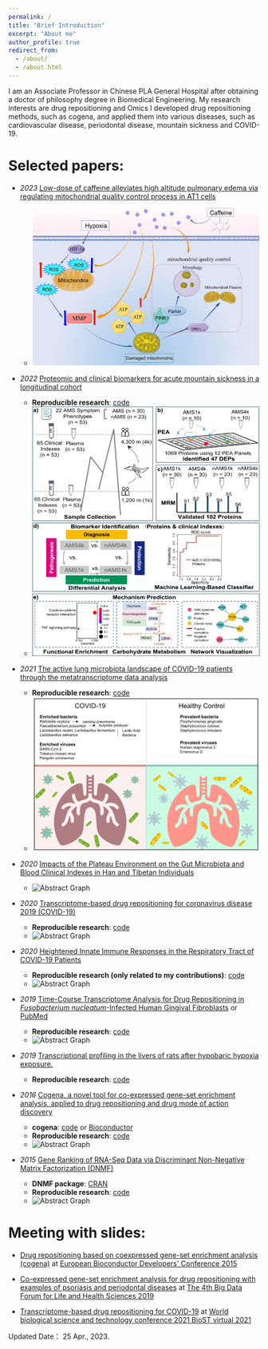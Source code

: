 ```yaml
---
permalink: /
title: "Brief Introduction"
excerpt: "About me"
author_profile: true
redirect_from: 
  - /about/
  - /about.html
---
```


I am an Associate Professor in Chinese PLA General Hospital after obtaining a doctor of philosophy degree in Biomedical Engineering. My research interests are drug repositioning and Omics I developed drug repositioning methods, such as cogena, and applied them into various diseases, such as cardiovascular disease, periodontal disease, mountain sickness and COVID-19.

Selected papers:
======
* _2023_ [Low-dose of caffeine alleviates high altitude pulmonary edema via regulating mitochondrial quality control process in AT1 cells](https://www.frontiersin.org/articles/10.3389/fphar.2023.1155414/full)
   + ![Abstract Graph](../images/2023_caffeine.jpg)


* _2022_ [Proteomic and clinical biomarkers for acute mountain sickness in a longitudinal cohort](https://www.nature.com/articles/s42003-022-03514-6)
   + **Reproducible research**: [code](https://github.com/Monica1227/AMS_biomarker)
   + ![Abstract Graph](../images/AMS_proteomic_biomarker.png)


* _2021_ [The active lung microbiota landscape of COVID-19 patients through the metatranscriptome data analysis](https://bi.tbzmed.ac.ir/Inpress/bi-23378)
   + **Reproducible research**: [code](https://github.com/yang-han-GH/COVID_Microbiota)
   + ![Abstract Graph](../images/lung_microbiota_COVID19.png)

* _2020_ [Impacts of the Plateau Environment on the Gut Microbiota and Blood Clinical Indexes in Han and Tibetan Individuals](https://journals.asm.org/doi/full/10.1128/mSystems.00660-19)
   + ![Abstract Graph](../images/highaltitudemicrobiota.png)

* _2020_ [Transcriptome-based drug repositioning for coronavirus disease 2019 (COVID-19)](https://academic.oup.com/femspd/article/78/4/ftaa036/5871823)
   + **Reproducible research**: [code](https://github.com/zhilongjia/COVID-19)
   + ![Abstract Graph](../images/drpCOVID19.png)

* _2020_ [Heightened Innate Immune Responses in the Respiratory Tract of COVID-19 Patients](https://www.sciencedirect.com/science/article/pii/S1931312820302444?via%3Dihub)
   + **Reproducible research (only related to my contributions)**: [code](https://github.com/zhilongjia/nCoV2019)
   + ![Abstract Graph](../images/COVID19.jpg)

* _2019_ [Time-Course Transcriptome Analysis for Drug Repositioning in *Fusobacterium nucleatum*-Infected Human Gingival Fibroblasts](https://www.frontiersin.org/articles/10.3389/fcell.2019.00204/full) or [PubMed](http://www.ncbi.nlm.nih.gov/pmc/articles/pmc6771468/)
    + **Reproducible research**: [code](https://github.com/zhilongjia/Fn_HGFcell)
    + ![Abstract Graph](../images/drpFN.png)

* _2019_ [Transcriptional profiling in the livers of rats after hypobaric hypoxia exposure.](https://peerj.com/articles/6499/)
    + **Reproducible research**: [code](https://github.com/zhilongjia/AMS_gut_liver_rat)

* _2016_ [Cogena, a novel tool for co-expressed gene-set enrichment analysis, applied to drug repositioning and drug mode of action discovery](http://bmcgenomics.biomedcentral.com/articles/10.1186/s12864-016-2737-8)
    + **cogena**: [code](https://github.com/zhilongjia/cogena) or [Bioconductor](http://www.bioconductor.org/packages/devel/bioc/html/cogena.html)
    + **Reproducible research**: [code](https://github.com/zhilongjia/psoriasis)
    + ![Abstract Graph](../images/cogena.png)

*  _2015_ [Gene Ranking of RNA-Seq Data via Discriminant Non-Negative Matrix Factorization (DNMF)](http://journals.plos.org/plosone/article?id=10.1371/journal.pone.0137782)
    + **DNMF package**: [CRAN](https://cran.r-project.org/web/packages/DNMF/index.html)
    + **Reproducible research**: [code](https://github.com/zhilongjia/geneRanking)
    + ![Abstract Graph](../images/DNMF.png)

Meeting with slides:
======
* [Drug repositioning based on coexpressed gene-set enrichment analysis (cogena)](https://github.com/zhilongjia/slides/blob/master/eurobioc2015_FlashlightII_cogena_ZhilongJia.pdf) at [European Bioconductor Developers' Conference 2015](https://sites.google.com/site/eurobioc2015/)

* [Co-expressed gene-set enrichment analysis for drug repositioning with examples of psoriasis and periodontal diseases](https://github.com/zhilongjia/slides/blob/master/ZhilongJia-BDF20191013-v7.pdf) at [The 4th Big Data Forum for Life and Health Sciences 2019](https://bigd.big.ac.cn/conference/bdf2019)

* [Transcriptome-based drug repositioning for COVID-19](https://github.com/zhilongjia/slides/blob/master/BioST20210825_ZhilongJia-v6.pdf) at [World biological science and technology conference 2021 BioST virtual 2021](https://www.biostvirtual.org/)


Updated Date： 25 Apr., 2023.
